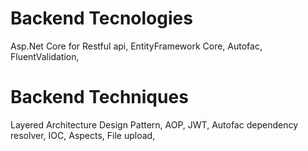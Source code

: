 # Backend Tecnologies
Asp.Net Core for Restful api,
EntityFramework Core,
Autofac,
FluentValidation,

# Backend Techniques
Layered Architecture Design Pattern,
AOP,
JWT,
Autofac dependency resolver,
IOC,
Aspects,
File upload,
